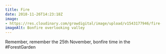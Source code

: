 ```yaml
---
title: Fire
date: 2018-11-26T14:23:18Z
image: 
- https://res.cloudinary.com/growdigital/image/upload/v1543177946/fire-CB7720A7.jpg
imageAlt: Bonfire overlooking valley
---
```


Remember, remember the 25th November, bonfire time in the #ForestGarden

